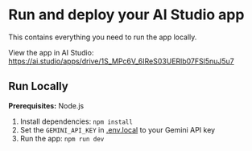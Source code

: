 
# Run and deploy your AI Studio app

This contains everything you need to run the app locally.

View the app in AI Studio: https://ai.studio/apps/drive/1S_MPc6V_6IReS03UERlb07FSl5nuJ5u7

## Run Locally

**Prerequisites:**  Node.js


1. Install dependencies:
   `npm install`
2. Set the `GEMINI_API_KEY` in [.env.local](.env.local) to your Gemini API key
3. Run the app:
   `npm run dev`
